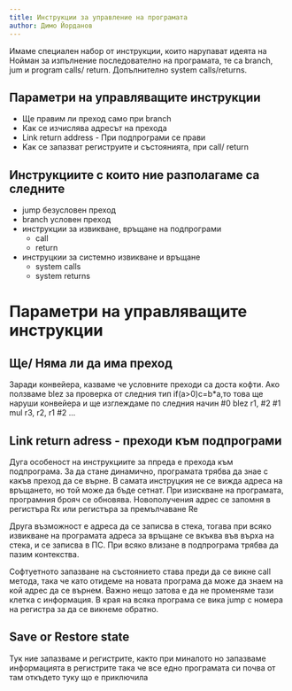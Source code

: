 ```yaml
---
title: Инструкции за управление на програмата
author: Димо Йорданов
---
```


Имаме специален набор от инструкции, които нарупават идеята на Нойман за изпълнение последователно на програмата, те са branch, jum и program calls/ return. Допълнително system calls/returns. 

## Параметри на управляващите инструкции
- Ще правим ли преход само при branch
- Как се изчислява адресът на прехода
- Link return address - При подпрограми се прави
- Kак се запазват региструите и състоянията, при call/ return

## Инструкциите с които ние разполагаме са следните
- jump безусловен преход
- branch условен преход
- инструкции за извикване, връщане на подпрограми
    - call
    - return
- инструцкии за системно извикване и връщане
    - system calls
    - system returns

# Параметри на управляващите инструкции
## Щe/ Няма ли да има преход

Заради конвейера, казваме че условните преходи са доста кофти. Ако ползваме blez за проверка от следния тип if(a>0)c=b*a,то това ще наруши конвейера и ще изглеждаме по следния начин
#0 blez r1, #2
#1 mul r3, r2, r1
#2 ...

## Link return adress - преходи към подпрограми

Дуга особеност на инструкциите за ппреда е прехода към подпрограма. За да стане динамично, програмата трябва да знае с какъв преход да се върне.
В самата инструцкия не се вижда адреса на връщането, но той може да бъде сетнат. При изискване на програмата, програмния брояч се обновява. Новополучения адрес се запомня в регистъра Rx или регистъра за премълчаване Re

Друга възможност е адреса да се записва в стека, тогава при всяко извикване на програмата адреса за връщане се вкъква във върха на стека, и се записва в ПC. При всяко влизане в подпрограма трябва да пазим контекства. 

Софтуетното запазване на състоянието става преди да се викне call метода, така че като отидеме на новата програма да може да знаем на кой адрес да се върнем. Важно нещо затова е да не променяме тази клетка с информация. В края на всяка програма се вика jump с номера на регистра за да се викнеме обратно.

## Save or Restore state
Тук ние запазваме и регистрите, както при миналото но запазваме информацията в регистрите така че все едно програмата си почва от там откъдето туку що е приключила

